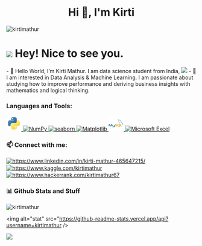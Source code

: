 <h1 align="center">Hi 👋, I'm Kirti</h1>

<p align="left"> <img src="https://komarev.com/ghpvc/?username=kirtimathur&label=Profile%20views&color=0e75b6&style=flat" alt="kirtimathur" /> </p>
<h1><img src="https://emojis.slackmojis.com/emojis/images/1531849430/4246/blob-sunglasses.gif?1531849430" width="30"/> Hey! Nice to see you.</h1>
- 👋 Hello World, I’m Kirti Mathur. I am data science student from India, <img src="https://hatscripts.github.io/circle-flags/flags/in.svg" width="40">
- 👀 I am interested in Data Analysis & Machine Learning. I am passionate about studying how to improve performance and deriving business insights with mathematics and logical thinking.
<h3 align="left">Languages and Tools:</h3>
<p align="left"> 
<a href="https://www.python.org" target="_blank" rel="noreferrer"> <img src="https://raw.githubusercontent.com/devicons/devicon/master/icons/python/python-original.svg" alt="python" width="40" height="40"/> </a> <a href="https://pandas.pydata.org/" target="_blank" rel="noreferrer"> <imgsrc="https://raw.githubusercontent.com/devicons/devicon/2ae2a900d2f041da66e950e4d48052658d850630/icons/pandas/pandas-original.svg" alt="pandas" width="40" height="40"/> </a><a href="https://numpy.org/" target="_blank" rel="noreferrer"><img src="https://numpy.org/images/logo.svg" title="NumPy" alt="NumPy" width="40" height="40"/> </a><a href="https://seaborn.pydata.org/" target="_blank" rel="noreferrer"> <img src="https://seaborn.pydata.org/_images/logo-mark-lightbg.svg" alt="seaborn" width="40" height="40"/> </a><a href="https://matplotlib.org/" target="_blank" rel="noreferrer">
<img src="https://matplotlib.org/stable/_images/sphx_glr_logos2_001.png" title="Matplotlib" alt="Matplotlib" width="40" height="40"/> </a>                            <a href="https://public.tableau.com/app/profile/kirti.mathur3578" target="_blank" rel="noreferrer"><imgsrc="https://www.lib.washington.edu/dataservices/images/Tableau_Software_logo.png/image" title="Tableau" alt="Tableau" width="40" height="40"/></a><a href="https://www.mysql.com/" target="_blank" rel="noreferrer"> <img src="https://raw.githubusercontent.com/devicons/devicon/master/icons/mysql/mysql-original-wordmark.svg" alt="mysql" width="40" height="40"/> </a> <a href="https://www.w3schools.com/cpp/" target="_blank" rel="noreferrer"><imgsrc="https://raw.githubusercontent.com/devicons/devicon/master/icons/cplusplus/cplusplus-original.svg" alt="cplusplus" width="40" height="40"/> </a><a href="https://www.microsoft.com/en-in/microsoft-365/excel" target="_blank" rel="noreferrer"><img src="https://seeklogo.com/images/M/microsoft-excel-logo-F8C90B4427-seeklogo.com.png" title="Microsoft Excel" alt="Microsoft Excel" width="40" height="40"/> </a></p>
<h3 align="left">📫 Connect with me:</h3>
<p align="left">
<a href="https://linkedin.com/in/https://www.linkedin.com/in/kirti-mathur-465647215/" target="blank"><img align="center" src="https://raw.githubusercontent.com/rahuldkjain/github-profile-readme-generator/master/src/images/icons/Social/linked-in-alt.svg" alt="https://www.linkedin.com/in/kirti-mathur-465647215/" height="30" width="40" /></a>
<a href="https://kaggle.com/https://www.kaggle.com/kirtimathur" target="blank"><img align="center" src="https://raw.githubusercontent.com/rahuldkjain/github-profile-readme-generator/master/src/images/icons/Social/kaggle.svg" alt="https://www.kaggle.com/kirtimathur" height="30" width="40" /></a>
<a href="https://www.hackerrank.com/https://www.hackerrank.com/kirtimathur67" target="blank"><img align="center" src="https://raw.githubusercontent.com/rahuldkjain/github-profile-readme-generator/master/src/images/icons/Social/hackerrank.svg" alt="https://www.hackerrank.com/kirtimathur67" height="30" width="40" /></a>
</p>

<h3> 📊 Github Stats and Stuff</h3>
<p><img align="center" src="https://github-readme-streak-stats.herokuapp.com/?user=kirtimathur&" alt="kirtimathur" /></p>

<img alt="stat" src="https://github-readme-stats.vercel.app/api?username=kirtimathur />
                     
<img src="https://github-readme-stats.vercel.app/api/top-langs/?username=kirtimathur&hide=jupyter%20notebook&hide_border=true&layout=compact" />



